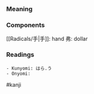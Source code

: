 ### Meaning



### Components

[[Radicals/手|手]]: hand 弗: dollar

### Readings

```
- Kunyomi: はら.う
- Onyomi: 
```

#kanji